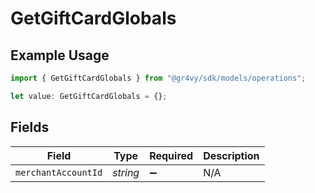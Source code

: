 # GetGiftCardGlobals

## Example Usage

```typescript
import { GetGiftCardGlobals } from "@gr4vy/sdk/models/operations";

let value: GetGiftCardGlobals = {};
```

## Fields

| Field               | Type                | Required            | Description         |
| ------------------- | ------------------- | ------------------- | ------------------- |
| `merchantAccountId` | *string*            | :heavy_minus_sign:  | N/A                 |
